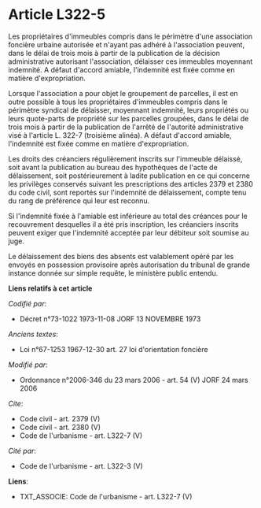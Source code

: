 # Article L322-5

Les propriétaires d'immeubles compris dans le périmètre d'une association foncière urbaine autorisée et n'ayant pas adhéré à
l'association peuvent, dans le délai de trois mois à partir de la publication de la décision administrative autorisant
l'association, délaisser ces immeubles moyennant indemnité. A défaut d'accord amiable, l'indemnité est fixée comme en matière
d'expropriation. 

Lorsque l'association a pour objet le groupement de parcelles, il est en outre possible à tous les propriétaires d'immeubles
compris dans le périmètre syndical de délaisser, moyennant indemnité, leurs propriétés ou leurs quote-parts de propriété sur
les parcelles groupées, dans le délai de trois mois à partir de la publication de l'arrêté de l'autorité administrative visé
à l'article L. 322-7 (troisième alinéa). A défaut d'accord amiable, l'indemnité est fixée comme en matière d'expropriation. 

Les droits des créanciers régulièrement inscrits sur l'immeuble délaissé, soit avant la publication au bureau des hypothèques
de l'acte de délaissement, soit postérieurement à ladite publication en ce qui concerne les privilèges conservés suivant les
prescriptions des articles 2379 et 2380 du code civil, sont reportés sur l'indemnité de délaissement, compte tenu du rang de
préférence qui leur est reconnu. 

Si l'indemnité fixée à l'amiable est inférieure au total des créances pour le recouvrement desquelles il a été pris
inscription, les créanciers inscrits peuvent exiger que l'indemnité acceptée par leur débiteur soit soumise au juge. 

Le délaissement des biens des absents est valablement opéré par les envoyés en possession provisoire après autorisation du
tribunal de grande instance donnée sur simple requête, le ministère public entendu.

**Liens relatifs à cet article**

_Codifié par_:

  - Décret n°73-1022 1973-11-08 JORF 13 NOVEMBRE 1973

_Anciens textes_:

  - Loi n°67-1253 1967-12-30 art. 27 loi d'orientation foncière

_Modifié par_:

  - Ordonnance n°2006-346 du 23 mars 2006 - art. 54 (V) JORF 24 mars 2006

_Cite_:

  - Code civil - art. 2379 (V)
  - Code civil - art. 2380 (V)
  - Code de l'urbanisme - art. L322-7 (V)

_Cité par_:

  - Code de l'urbanisme - art. L322-3 (V)

**Liens**:

  - TXT_ASSOCIE: Code de l'urbanisme - art. L322-7 (V)
